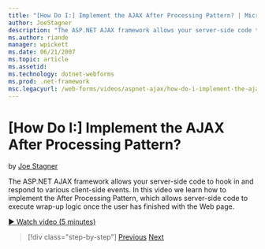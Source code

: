 ```yaml
---
title: "[How Do I:] Implement the AJAX After Processing Pattern? | Microsoft Docs"
author: JoeStagner
description: "The ASP.NET AJAX framework allows your server-side code to hook in and respond to various client-side events. In this video we learn how to implement the Aft..."
ms.author: riande
manager: wpickett
ms.date: 06/21/2007
ms.topic: article
ms.assetid: 
ms.technology: dotnet-webforms
ms.prod: .net-framework
msc.legacyurl: /web-forms/videos/aspnet-ajax/how-do-i-implement-the-ajax-after-processing-pattern
---
```

[How Do I:] Implement the AJAX After Processing Pattern?
====================
by [Joe Stagner](https://github.com/JoeStagner)

The ASP.NET AJAX framework allows your server-side code to hook in and respond to various client-side events. In this video we learn how to implement the After Processing Pattern, which allows server-side code to execute wrap-up logic once the user has finished with the Web page.

[&#9654; Watch video (5 minutes)](https://channel9.msdn.com/Blogs/ASP-NET-Site-Videos/how-do-i-implement-the-ajax-after-processing-pattern)

>[!div class="step-by-step"]
[Previous](how-do-i-use-the-aspnet-ajax-history-control.md)
[Next](how-do-i-update-multiple-regions-of-a-page-with-aspnet-ajax.md)